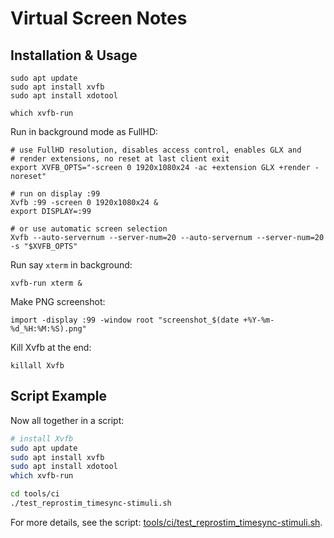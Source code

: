# Virtual Screen Notes

## Installation & Usage

```shell
sudo apt update
sudo apt install xvfb
sudo apt install xdotool

which xvfb-run
```

Run in background mode as FullHD:
```shell
# use FullHD resolution, disables access control, enables GLX and 
# render extensions, no reset at last client exit
export XVFB_OPTS="-screen 0 1920x1080x24 -ac +extension GLX +render -noreset"

# run on display :99
Xvfb :99 -screen 0 1920x1080x24 &
export DISPLAY=:99

# or use automatic screen selection
Xvfb --auto-servernum --server-num=20 --auto-servernum --server-num=20 -s "$XVFB_OPTS"

```
Run say `xterm` in background:
```shell
xvfb-run xterm &
```

Make PNG screenshot:
```shell
import -display :99 -window root "screenshot_$(date +%Y-%m-%d_%H:%M:%S).png"
```

Kill Xvfb at the end:
```shell
killall Xvfb
```

## Script Example

Now all together in a script:
```bash
# install Xvfb
sudo apt update
sudo apt install xvfb
sudo apt install xdotool
which xvfb-run

cd tools/ci
./test_reprostim_timesync-stimuli.sh
```

For more details, see the script: [tools/ci/test_reprostim_timesync-stimuli.sh](https://github.com/ReproNim/reprostim/blob/master/tools/ci/test_reprostim_timesync-stimuli.sh).
